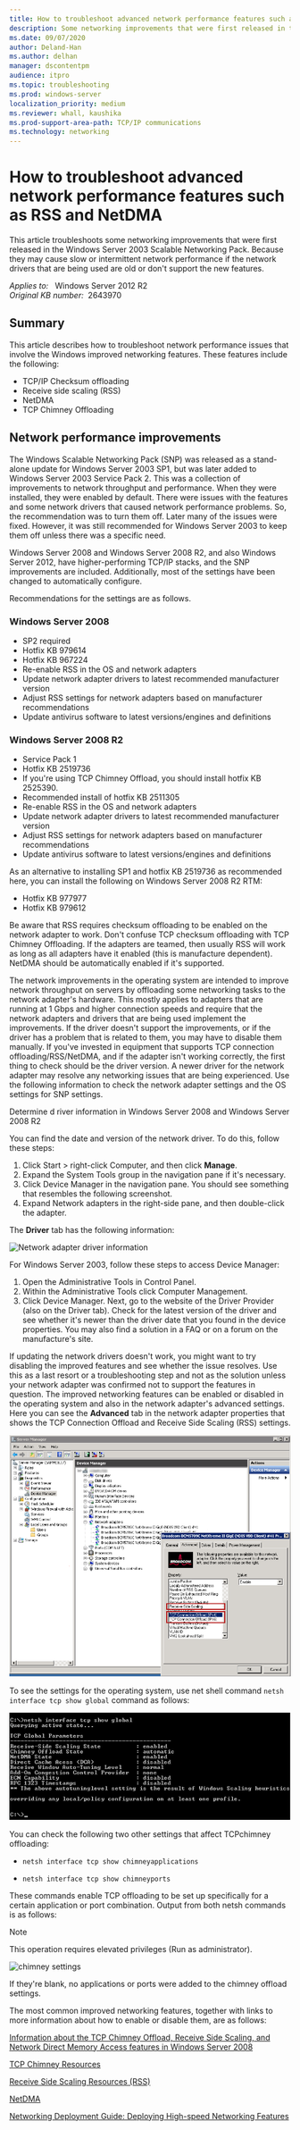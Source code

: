 ```yaml
---
title: How to troubleshoot advanced network performance features such as RSS and NetDMA
description: Some networking improvements that were first released in the Windows Server 2003 Scalable Networking Pack can cause slow or intermittent network performance if the network drivers that are being used are old or don't support the new features.
ms.date: 09/07/2020
author: Deland-Han
ms.author: delhan
manager: dscontentpm
audience: itpro
ms.topic: troubleshooting
ms.prod: windows-server
localization_priority: medium
ms.reviewer: whall, kaushika
ms.prod-support-area-path: TCP/IP communications
ms.technology: networking
---
```

# How to troubleshoot advanced network performance features such as RSS and NetDMA

This article troubleshoots some networking improvements that were first released in the Windows Server 2003 Scalable Networking Pack. Because they may cause slow or intermittent network performance if the network drivers that are being used are old or don't support the new features.

_Applies to:_ &nbsp; Windows Server 2012 R2  
_Original KB number:_ &nbsp;2643970

## Summary

This article describes how to troubleshoot network performance issues that involve the Windows improved networking features. These features include the following:

- TCP/IP Checksum offloading
- Receive side scaling (RSS)
- NetDMA
- TCP Chimney Offloading

## Network performance improvements

The Windows Scalable Networking Pack (SNP) was released as a stand-alone update for Windows Server 2003 SP1, but was later added to Windows Server 2003 Service Pack 2. This was a collection of improvements to network throughput and performance. When they were installed, they were enabled by default. There were issues with the features and some network drivers that caused network performance problems. So, the recommendation was to turn them off. Later many of the issues were fixed. However, it was still recommended for Windows Server 2003 to keep them off unless there was a specific need.

Windows Server 2008 and Windows Server 2008 R2, and also Windows Server 2012, have higher-performing TCP/IP stacks, and the SNP improvements are included. Additionally, most of the settings have been changed to automatically configure.

Recommendations for the settings are as follows.

### Windows Server 2008

- SP2 required
- Hotfix KB 979614
- Hotfix KB 967224
- Re-enable RSS in the OS and network adapters
- Update network adapter drivers to latest recommended manufacturer version
- Adjust RSS settings for network adapters based on manufacturer recommendations
- Update antivirus software to latest versions/engines and definitions

### Windows Server 2008 R2

- Service Pack 1
- Hotfix KB 2519736
- If you're using TCP Chimney Offload, you should install hotfix KB 2525390.
- Recommended install of hotfix KB 2511305
- Re-enable RSS in the OS and network adapters
- Update network adapter drivers to latest recommended manufacturer version
- Adjust RSS settings for network adapters based on manufacturer recommendations
- Update antivirus software to latest versions/engines and definitions

As an alternative to installing SP1 and hotfix KB 2519736 as recommended here, you can install the following on Windows Server 2008 R2 RTM:

- Hotfix KB 977977
- Hotfix KB 979612

Be aware that RSS requires checksum offloading to be enabled on the network adapter to work. Don't confuse TCP checksum offloading with TCP Chimney Offloading. If the adapters are teamed, then usually RSS will work as long as all adapters have it enabled (this is manufacture dependent). NetDMA should be automatically enabled if it's supported.

The network improvements in the operating system are intended to improve network throughput on servers by offloading some networking tasks to the network adapter's hardware. This mostly applies to adapters that are running at 1 Gbps and higher connection speeds and require that the network adapters and drivers that are being used implement the improvements. If the driver doesn't support the improvements, or if the driver has a problem that is related to them, you may have to disable them manually. If you've invested in equipment that supports TCP connection offloading/RSS/NetDMA, and if the adapter isn't working correctly, the first thing to check should be the driver version. A newer driver for the network adapter may resolve any networking issues that are being experienced. Use the following information to check the network adapter settings and the OS settings for SNP settings.

Determine d river information in Windows Server 2008 and Windows Server 2008 R2  

You can find the date and version of the network driver. To do this, follow these steps:

1. Click Start > right-click Computer, and then click **Manage**.
2. Expand the System Tools  group in the navigation pane if it's necessary.
3. Click Device Manager in the navigation pane. You should see something that resembles the following screenshot.
4. Expand Network adapters  in the right-side pane, and then double-click the adapter.

The **Driver**  tab has the following information:

![Network adapter driver information ](./media/troubleshoot-network-performance-features-rss-netdma/driver-tab-info.jpg)

For Windows Server 2003, follow these steps to access Device Manager:

1. Open the Administrative Tools in Control Panel.
2. Within the Administrative Tools click Computer Management.
3. Click Device Manager. Next, go to the website of the Driver Provider (also on the Driver tab). Check for the latest version of the driver and see whether it's newer than the driver date that you found in the device properties. You may also find a solution in a FAQ or on a forum on the manufacture's site.

If updating the network drivers doesn't work, you might want to try disabling the improved features and see whether the issue resolves. Use this as a last resort or a troubleshooting step and not as the solution unless your network adapter was confirmed not to support the features in question. The improved networking features can be enabled or disabled in the operating system and also in the network adapter's advanced settings. Here you can see the **Advanced** tab in the network adapter properties that shows the TCP Connection Offload and Receive Side Scaling (RSS) settings.

![TCP Connection Offload- RSS settings ](./media/troubleshoot-network-performance-features-rss-netdma/tcp-connection-offload-rss-settings.png)

To see the settings for the operating system, use net shell command `netsh interface tcp show global` command as follows:

![netsh global command ](./media/troubleshoot-network-performance-features-rss-netdma/netsh-interface-tcp-show-global-cmd.png)

You can check the following two other settings that affect TCPchimney offloading:

- `netsh interface tcp show chimneyapplications`

- `netsh interface tcp show chimneyports`

These commands enable TCP offloading to be set up specifically for a certain application or port combination. Output from both netsh commands is as follows:

> [!NOTE]
> This operation requires elevated privileges (Run as administrator).

![chimney settings ](./media/troubleshoot-network-performance-features-rss-netdma/netsh-cmd-output.png)

If they're blank, no applications or ports were added to the chimney offload settings.

The most common improved networking features, together with links to more information about how to enable or disable them, are as follows:

[Information about the TCP Chimney Offload, Receive Side Scaling, and Network Direct Memory Access features in Windows Server 2008](https://support.microsoft.com/help/951037)

[TCP Chimney Resources](https://technet.microsoft.com/network/dd277645)

[Receive Side Scaling Resources (RSS)](https://technet.microsoft.com/network/dd277646)

[NetDMA](https://technet.microsoft.com/library/gg162716%28ws.10%29.aspx)

[Networking Deployment Guide: Deploying High-speed Networking Features](https://technet.microsoft.com/library/gg162681%28ws.10%29.aspx)
